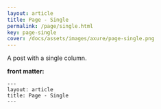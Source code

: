 ```yaml
---
layout: article
title: Page - Single
permalink: /page/single.html
key: page-single
cover: /docs/assets/images/axure/page-single.png
---
```


A post with a single column.

<!--more-->

**front matter:**

    ---
    layout: article
    title: Page - Single
    ---